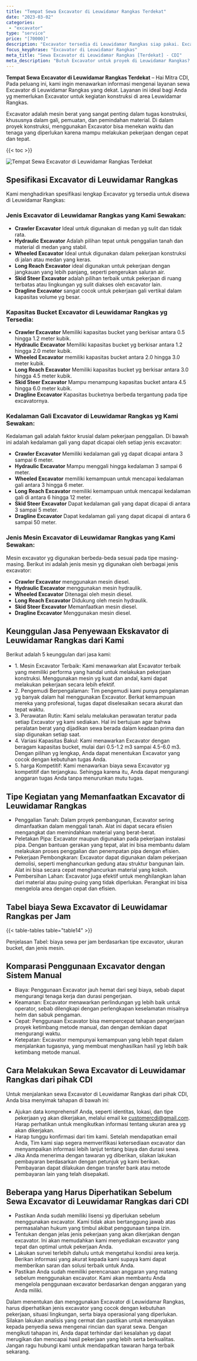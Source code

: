 ```yaml
---
title: "Tempat Sewa Excavator di Leuwidamar Rangkas Terdekat"
date: "2023-03-02"
categories:
 - "excavator"
type: "service"
price: "[70000]"
description: "Excavator tersedia di Leuwidamar Rangkas siap pakai. Excavator unggulan untuk proyek pembangunan yang membutuhkan peralatan profesional dengan performa maksimal. Konsultasikan kebutuhan Anda."
focus_keyphrase: "Excavator di Leuwidamar Rangkas"
meta_title: "Sewa Excavator di Leuwidamar Rangkas [Terdekat] - CDI"
meta_description: "Butuh Excavator untuk proyek di Leuwidamar Rangkas?. Kami tawarkan Excavator berkualitas untuk mendukung produktivitas. Harga kompetitif tersedia."
---
```


**Tempat Sewa Excavator di Leuwidamar Rangkas Terdekat** – Hai Mitra CDI, Pada peluang ini, kami ingin menawarkan informasi mengenai layanan sewa Excavator di Leuwidamar Rangkas yang dekat. Layanan ini ideal bagi Anda yg memerlukan Excavator untuk kegiatan konstruksi di area Leuwidamar Rangkas.

Excavator adalah mesin berat yang sangat penting dalam tugas konstruksi, khususnya dalam gali, pemuatan, dan pemindahan material. Di dalam proyek konstruksi, menggunakan Excavator bisa menekan waktu dan tenaga yang diperlukan karena mampu melakukan pekerjaan dengan cepat dan tepat.

{{< toc >}}

![Tempat Sewa Excavator di Leuwidamar Rangkas Terdekat](/images/excavator/excavator-22.jpg)

## Spesifikasi Excavator di Leuwidamar Rangkas

Kami menghadirkan spesifikasi lengkap Excavator yg tersedia untuk disewa di Leuwidamar Rangkas:

### Jenis Excavator di Leuwidamar Rangkas yang Kami Sewakan:

*   **Crawler Excavator** Ideal untuk digunakan di medan yg sulit dan tidak rata.
*   **Hydraulic Excavator** Adalah pilihan tepat untuk penggalian tanah dan material di medan yang stabil.
*   **Wheeled Excavator** Ideal untuk digunakan dalam pekerjaan konstruksi di jalan atau medan yang keras.
*   **Long Reach Excavator** ideal digunakan untuk pekerjaan dengan jangkauan yang lebih panjang, seperti pengerukan saluran air.
*   **Skid Steer Excavator** adalah pilihan terbaik untuk pekerjaan di ruang terbatas atau lingkungan yg sulit diakses oleh excavator lain.
*   **Dragline Excavator** sangat cocok untuk pekerjaan gali vertikal dalam kapasitas volume yg besar.

### Kapasitas Bucket Excavator di Leuwidamar Rangkas yg Tersedia:

*   **Crawler Excavator** Memiliki kapasitas bucket yang berkisar antara 0.5 hingga 1.2 meter kubik.
*   **Hydraulic Excavator** Memiliki kapasitas bucket yg berkisar antara 1.2 hingga 2.0 meter kubik.
*   **Wheeled Excavator** memiliki kapasitas bucket antara 2.0 hingga 3.0 meter kubik.
*   **Long Reach Excavator** Memiliki kapasitas bucket yg berkisar antara 3.0 hingga 4.5 meter kubik.
*   **Skid Steer Excavator** Mampu menampung kapasitas bucket antara 4.5 hingga 6.0 meter kubik.
*   **Dragline Excavator** Kapasitas bucketnya berbeda tergantung pada tipe excavatornya.

### Kedalaman Gali Excavator di Leuwidamar Rangkas yg Kami Sewakan:

Kedalaman gali adalah faktor krusial dalam pekerjaan penggalian. Di bawah ini adalah kedalaman gali yang dapat dicapai oleh setiap jenis excavator:

*   **Crawler Excavator** Memiliki kedalaman gali yg dapat dicapai antara 3 sampai 6 meter.
*   **Hydraulic Excavator** Mampu menggali hingga kedalaman 3 sampai 6 meter.
*   **Wheeled Excavator** memiliki kemampuan untuk mencapai kedalaman gali antara 3 hingga 6 meter.
*   **Long Reach Excavator** memiliki kemampuan untuk mencapai kedalaman gali di antara 6 hingga 12 meter.
*   **Skid Steer Excavator** Dapat kedalaman gali yang dapat dicapai di antara 3 sampai 5 meter.
*   **Dragline Excavator** Dapat kedalaman gali yang dapat dicapai di antara 6 sampai 50 meter.

### Jenis Mesin Excavator di Leuwidamar Rangkas yang Kami Sewakan:

Mesin excavator yg digunakan berbeda-beda sesuai pada tipe masing-masing. Berikut ini adalah jenis mesin yg digunakan oleh berbagai jenis excavator:

*   **Crawler Excavator** menggunakan mesin diesel.
*   **Hydraulic Excavator** menggunakan mesin hydraulik.
*   **Wheeled Excavator** Ditenagai oleh mesin diesel.
*   **Long Reach Excavator** Didukung oleh mesin hydraulik.
*   **Skid Steer Excavator** Memanfaatkan mesin diesel.
*   **Dragline Excavator** Menggunakan mesin diesel.

## Keunggulan Jasa Penyewaan Ekskavator di Leuwidamar Rangkas dari Kami

Berikut adalah 5 keunggulan dari jasa kami:

*   1\. Mesin Excavator Terbaik: Kami menawarkan alat Excavator terbaik yang memiliki performa yang handal untuk melakukan pekerjaan konstruksi. Menggunakan mesin yg kuat dan andal, kami dapat melakukan pekerjaan secara lebih efektif.
*   2\. Pengemudi Berpengalaman: Tim pengemudi kami punya pengalaman yg banyak dalam hal menggunakan Excavator. Berkat kemampuan mereka yang profesional, tugas dapat diselesaikan secara akurat dan tepat waktu.
*   3\. Perawatan Rutin: Kami selalu melakukan perawatan teratur pada setiap Excavator yg kami sediakan. Hal ini bertujuan agar bahwa peralatan berat yang dijadikan sewa berada dalam keadaan prima dan siap digunakan setiap saat.
*   4\. Variasi Kapasitas Bakul: Kami menawarkan Excavator dengan beragam kapasitas bucket, mulai dari 0.5-1.2 m3 sampai 4.5-6.0 m3. Dengan pilihan yg lengkap, Anda dapat menentukan Excavator yang cocok dengan kebutuhan tugas Anda.
*   5\. harga Kompetitif: Kami menawarkan biaya sewa Excavator yg kompetitif dan terjangkau. Sehingga karena itu, Anda dapat mengurangi anggaran tugas Anda tanpa menurunkan mutu tugas.

## Tipe Kegiatan yang Memanfaatkan Excavator di Leuwidamar Rangkas

*   Penggalian Tanah: Dalam proyek pembangunan, Excavator sering dimanfaatkan dalam menggali tanah. Alat ini dapat secara efisien mengangkat dan memindahkan material yang berat-berat.
*   Peletakan Pipa: Excavator maupun digunakan pada pekerjaan instalasi pipa. Dengan bantuan gerakan yang tepat, alat ini bisa membantu dalam melakukan proses penggalian dan penempatan pipa dengan efisien.
*   Pekerjaan Pembongkaran: Excavator dapat digunakan dalam pekerjaan demolisi, seperti menghancurkan gedung atau struktur bangunan lain. Alat ini bisa secara cepat menghancurkan material yang kokoh.
*   Pembersihan Lahan: Excavator juga efektif untuk menghilangkan lahan dari material atau puing-puing yang tidak diperlukan. Perangkat ini bisa mengelola area dengan cepat dan efisien.

## Tabel biaya Sewa Excavator di Leuwidamar Rangkas per Jam

{{< table-tables table="table14" >}}

Penjelasan Tabel: biaya sewa per jam berdasarkan tipe excavator, ukuran bucket, dan jenis mesin.

## Komparasi Penggunaan Excavator dengan Sistem Manual

*   Biaya: Penggunaan Excavator jauh hemat dari segi biaya, sebab dapat mengurangi tenaga kerja dan durasi pengerjaan.
*   Keamanan: Excavator menawarkan perlindungan yg lebih baik untuk operator, sebab dilengkapi dengan perlengkapan keselamatan misalnya helm dan sabuk pengaman.
*   Cepat: Penggunaan Excavator bisa mempercepat tahapan pengerjaan proyek ketimbang metode manual, dan dengan demikian dapat mengurangi waktu.
*   Ketepatan: Excavator mempunyai kemampuan yang lebih tepat dalam menjalankan tugasnya, yang membuat menghasilkan hasil yg lebih baik ketimbang metode manual.

## Cara Melakukan Sewa Excavator di Leuwidamar Rangkas dari pihak CDI

Untuk menjalankan sewa Excavator di Leuwidamar Rangkas dari pihak CDI, Anda bisa menyimak tahapan di bawah ini:

*   Ajukan data komprehensif Anda, seperti identitas, lokasi, dan tipe pekerjaan yg akan dikerjakan, melalui email ke customercdi@gmail.com. Harap perhatikan untuk mengikutkan informasi tentang ukuran area yg akan dikerjakan.
*   Harap tunggu konfirmasi dari tim kami. Setelah mendapatkan email Anda, Tim kami siap segera memverifikasi ketersediaan excavator dan menyampaikan informasi lebih lanjut tentang biaya dan durasi sewa.
*   Jika Anda menerima dengan tawaran yg diberikan, silakan lakukan pembayaran berdasarkan dengan petunjuk yg kami berikan. Pembayaran dapat dilakukan dengan transfer bank atau metode pembayaran lain yang telah disepakati.

## Beberapa yang Harus Diperhatikan Sebelum Sewa Excavator di Leuwidamar Rangkas dari CDI

*   Pastikan Anda sudah memiliki lisensi yg diperlukan sebelum menggunakan excavator. Kami tidak akan bertanggung jawab atas permasalahan hukum yang timbul akibat penggunaan tanpa izin.
*   Tentukan dengan jelas jenis pekerjaan yang akan dikerjakan dengan excavator. Ini akan memudahkan kami menyediakan excavator yang tepat dan optimal untuk pekerjaan Anda.
*   Lakukan survei terlebih dahulu untuk mengetahui kondisi area kerja. Berikan informasi yang akurat kepada kami supaya kami dapat memberikan saran dan solusi terbaik untuk Anda.
*   Pastikan Anda sudah memiliki perencanaan anggaran yang matang sebelum menggunakan excavator. Kami akan membantu Anda mengelola penggunaan excavator berdasarkan dengan anggaran yang Anda miliki.

Dalam menentukan dan menggunakan Excavator di Leuwidamar Rangkas, harus diperhatikan jenis excavator yang cocok dengan kebutuhan pekerjaan, situasi lingkungan, serta biaya operasional yang diperlukan. Silakan lakukan analisis yang cermat dan pastikan untuk menanyakan kepada penyedia sewa mengenai rincian dan syarat sewa. Dengan mengikuti tahapan ini, Anda dapat terhindar dari kesalahan yg dapat merugikan dan mencapai hasil pekerjaan yang lebih serta berkualitas. Jangan ragu hubungi kami untuk mendapatkan tawaran harga terbaik sekarang.